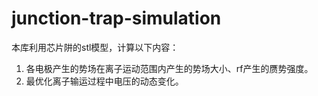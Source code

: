 # junction-trap-simulation
本库利用芯片阱的stl模型，计算以下内容：
1. 各电极产生的势场在离子运动范围内产生的势场大小、rf产生的赝势强度。
2. 最优化离子输运过程中电压的动态变化。
